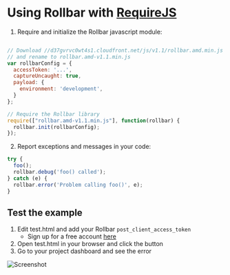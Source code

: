 # Using Rollbar with [RequireJS](http://requirejs.org/)

1. Require and initialize the Rollbar javascript module:

```js

// Download //d37gvrvc0wt4s1.cloudfront.net/js/v1.1/rollbar.amd.min.js and place in current directory
// and rename to rollbar.amd-v1.1.min.js
var rollbarConfig = {
  accessToken: '...',
  captureUncaught: true,
  payload: {
    environment: 'development',
  }
};

// Require the Rollbar library
require(["rollbar.amd-v1.1.min.js"], function(rollbar) {
  rollbar.init(rollbarConfig);
});
```

2. Report exceptions and messages in your code:

```js
try {
  foo();
  rollbar.debug('foo() called');
} catch (e) {
  rollbar.error('Problem calling foo()', e);
}
```

## Test the example
1. Edit test.html and add your Rollbar `post_client_access_token`
   - Sign up for a free account [here](https://rollbar.com/signup/)
2. Open test.html in your browser and click the button
3. Go to your project dashboard and see the error

![Screenshot](https://github.com/rollbar/rollbar.js/raw/browserify/examples/browserify/img/screenshot.png)
